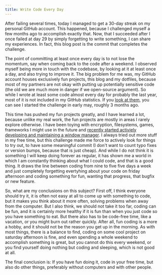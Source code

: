 ```yaml
---
title: Write Code Every Day
---
```


After failing several times, today I managed to get a 30-day streak on my
personal GitHub account. This happened, because I challenged myself a few
months ago to accomplish exactly that. Now, that I succeeded after I once
failed at day 29 by simply forgetting to write something, I can share my
experiences. In fact, this blog post is the commit that completes the
challenge.

The point of committing at least once every day is to not lose the momentum,
say when coming back to the code after a weekend. I observed myself being more
in touch with the codebase, by looking at it at least once a day, and also
trying to improve it. The big problem for me was, my GitHub account houses
exclusively fun projects, this blog and my dotfiles, because most of my
partners are not okay with putting up potentially sensitive code (the old we
are much more in danger if we open-source argument). So while I wrote at least
some code almost every day for probably the last year, most of it is not
included in my GitHub statistics. If you [look at them][gh], you can see I
started the challenge in early may, roughly 3 months ago.

This time has pushed my fun projects greatly, and I have learned a lot, because
unlike my real work, the fun projects are mostly in areas I rarely explore
otherwise. I have been toying with encryption, filesystems, games, frameworks I
might use in the future and [recently started activiely developing and
maintaining a window manager][wm]. I always tried out more stuff in my free
time, but this challenge made me force to actively look for things to try out,
to have some meaningful commit (I don't want to count typo fixes or version
bumps, because that is just cheap). And while I do not think it is something I
will keep doing forever as regular, it has shown me a world in which I am
constantly thinking about what I could code, and that is a good thing. It draws
the line between coding from nine to five five days a week and just completely
forgetting evertyhing about your code on friday afternoon and coding something
for fun, wanting that progress, that bugfix or new feature.

So, what are my conclusions on this subject? First off, I think everyone should
try it, it is often not easy at all to come up with something to code, but it
makes you think about it more often, solving problems when away from the
computer. But I also think, we should not take it too far, coding can be fun,
and it is certainly more healthy if it is fun than when you just code so you
have something to eat. But there also has to be code-free time, like a
vacation, or you might burn out rather quickly. After all, fun coding is a more
a hobby, and it should not be the reason you get up in the morning. As with
most things, there is a balance to find, coding on some cool project on
saturday afternoon is fine, and even spending a whole weekend to accomplish
something is great, but you cannot do this every weekend, or you find yourself
doing nothing but coding and sleeping, which is not good at all.

The final conclusion is: If you have fun doing it, code in your free time, but
also do other things, preferably without computers and with other people.

  [gh]: https://github.com/sulami
  [wm]: https://github.com/sulami/frankenwm

